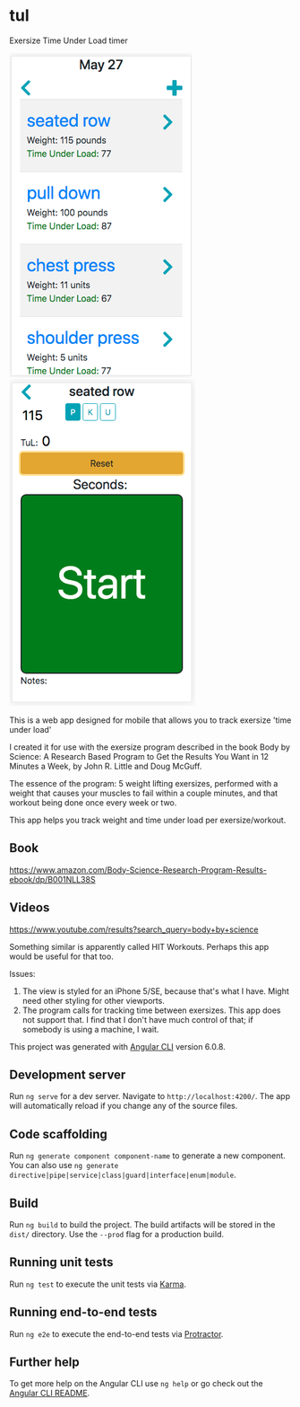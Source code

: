 # tul
Exersize Time Under Load timer

![](images/exersizes.png?raw=true) ![](images/exersize.png?raw=true)


This is a web app designed for mobile that allows you to track exersize 'time under load'

I created it for use with the exersize program described in the book Body by Science: A Research Based Program to Get the Results You Want in 12 Minutes a Week, by John R. Little and Doug McGuff.

The essence of the program: 5 weight lifting exersizes, performed with a weight that causes your muscles to fail within a couple minutes, and that workout being done once every week or two.

This app helps you track weight and time under load per exersize/workout.

## Book
 https://www.amazon.com/Body-Science-Research-Program-Results-ebook/dp/B001NLL38S

## Videos
 https://www.youtube.com/results?search_query=body+by+science

Something similar is apparently called HIT Workouts. Perhaps this app would be useful for that too.

Issues: 

1) The view is styled for an iPhone 5/SE, because that's what I have. Might need other styling for other viewports.
2) The program calls for tracking time between exersizes. This app does not support that. I find that I don't have much control of that; if somebody is using a machine, I wait.



This project was generated with [Angular CLI](https://github.com/angular/angular-cli) version 6.0.8.

## Development server

Run `ng serve` for a dev server. Navigate to `http://localhost:4200/`. The app will automatically reload if you change any of the source files.

## Code scaffolding

Run `ng generate component component-name` to generate a new component. You can also use `ng generate directive|pipe|service|class|guard|interface|enum|module`.

## Build

Run `ng build` to build the project. The build artifacts will be stored in the `dist/` directory. Use the `--prod` flag for a production build.

## Running unit tests

Run `ng test` to execute the unit tests via [Karma](https://karma-runner.github.io).

## Running end-to-end tests

Run `ng e2e` to execute the end-to-end tests via [Protractor](http://www.protractortest.org/).

## Further help

To get more help on the Angular CLI use `ng help` or go check out the [Angular CLI README](https://github.com/angular/angular-cli/blob/master/README.md).
